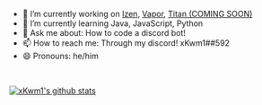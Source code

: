 
- 🔭 I’m currently working on [Izen](https://github.com/xkwm1/Izen), [Vapor](https://github.com/xkwm1/Vapor), [Titan (COMING SOON)]()
- 🌱 I’m currently learning Java, JavaScript, Python
- 💬 Ask me about: How to code a discord bot!
- 📫 How to reach me: Through my discord! xKwm1##592
- 😄 Pronouns: he/him
<br>

[![xKwm1's github stats](https://github-readme-stats.vercel.app/api?username=appliers)](https://github.com/anuraghazra/github-readme-stats)
